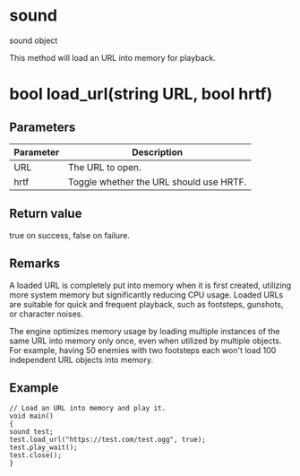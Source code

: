 # sound

sound object


This method will load an URL into memory for playback.

# bool load_url(string URL, bool hrtf)

## Parameters

Parameter| Description
---|---
URL | The URL to open.
hrtf | Toggle whether the URL should use HRTF.

## Return value

true on success, false on failure.

## Remarks

A loaded URL is completely put into memory when it is first created, utilizing more system memory but significantly reducing CPU usage. Loaded URLs are suitable for quick and frequent playback, such as footsteps, gunshots, or character noises. 

The engine optimizes memory usage by loading multiple instances of the same URL into memory only once, even when utilized by multiple objects. For example, having 50 enemies with two footsteps each won't load 100 independent URL objects into memory. 

## Example

```
// Load an URL into memory and play it.
void main()
{
sound test;
test.load_url("https://test.com/test.ogg", true);
test.play_wait();
test.close();
}
```